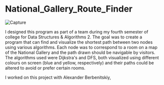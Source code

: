 # National_Gallery_Route_Finder
 
![Capture](https://user-images.githubusercontent.com/74914758/190679543-cbbd0c63-fbdb-47bb-a3c2-0e5cfa74000c.PNG)

I designed this program as part of a team during my fourth semester of college for Data Structures & Algorithms 2. The goal was to create a program that can find and visualize the shortest path between two nodes using various algorithms. Each node was to correspond to a room on a map of the National Gallery and the path drawn should be navigable by visitors. The algorithms used were Dijkstra's and DFS, both visualized using different colours on screen (blue and yellow, respectively) and their paths could be altered to avoid or prefer certain rooms.

I worked on this project with Alexander Berbenitskiy,
